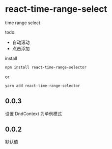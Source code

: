# react-time-range-select

time range select

todo:

- 自动滚动
- 点击添加

install
```bash
npm install react-time-range-selector
```
or

```bash
yarn add react-time-range-selector
```

0.0.3
---
设置  DndContext 为单例模式

0.0.2
---
默认值

